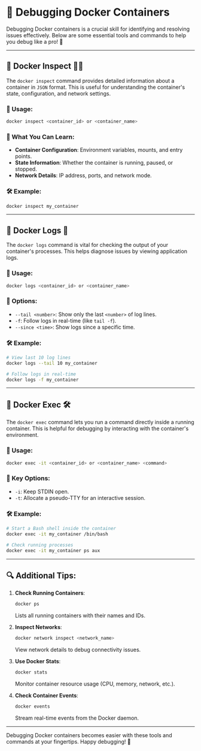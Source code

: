 # 📑 Debugging Docker Containers

Debugging Docker containers is a crucial skill for identifying and resolving issues effectively. Below are some essential tools and commands to help you debug like a pro! 🚀

---

## 📑 Docker Inspect 🕵️‍♂️
The `docker inspect` command provides detailed information about a container in `JSON` format. This is useful for understanding the container's state, configuration, and network settings.

### 📌 Usage:
```bash
docker inspect <container_id> or <container_name>
```

### 🎯 What You Can Learn:
- **Container Configuration**: Environment variables, mounts, and entry points.
- **State Information**: Whether the container is running, paused, or stopped.
- **Network Details**: IP address, ports, and network mode.

### 🛠️ Example:
```bash
docker inspect my_container
```
---

## 📑 Docker Logs 📜
The `docker logs` command is vital for checking the output of your container's processes. This helps diagnose issues by viewing application logs.

### 📌 Usage:
```bash
docker logs <container_id> or <container_name>
```

### 🎯 Options:
- `--tail <number>`: Show only the last `<number>` of log lines.
- `-f`: Follow logs in real-time (like `tail -f`).
- `--since <time>`: Show logs since a specific time.

### 🛠️ Example:
```bash
# View last 10 log lines
docker logs --tail 10 my_container

# Follow logs in real-time
docker logs -f my_container
```
---

## 📑 Docker Exec 🛠️
The `docker exec` command lets you run a command directly inside a running container. This is helpful for debugging by interacting with the container's environment.

### 📌 Usage:
```bash
docker exec -it <container_id> or <container_name> <command>
```

### 🎯 Key Options:
- `-i`: Keep STDIN open.
- `-t`: Allocate a pseudo-TTY for an interactive session.

### 🛠️ Example:
```bash
# Start a Bash shell inside the container
docker exec -it my_container /bin/bash

# Check running processes
docker exec -it my_container ps aux
```
---

## 🔍 Additional Tips:
1. **Check Running Containers**:
   ```bash
   docker ps
   ```
   Lists all running containers with their names and IDs.

2. **Inspect Networks**:
   ```bash
   docker network inspect <network_name>
   ```
   View network details to debug connectivity issues.

3. **Use Docker Stats**:
   ```bash
   docker stats
   ```
   Monitor container resource usage (CPU, memory, network, etc.).

4. **Check Container Events**:
   ```bash
   docker events
   ```
   Stream real-time events from the Docker daemon.

---

Debugging Docker containers becomes easier with these tools and commands at your fingertips. Happy debugging! 🐳
